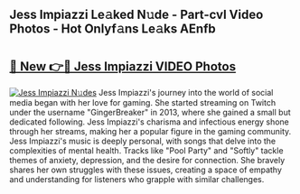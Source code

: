 ## Jess Impiazzi Le𝚊ked N𝚞de - Part-cvl Video Photos - Hot Onlyf𝚊ns Le𝚊ks AEnfb

# <h2><a href="http://ac53880.deff.icu/?id=Jess+Impiazzi">🔗 New 👉🔴 Jess Impiazzi VIDEO Photos</a></h2>

[![Jess Impiazzi N𝚞des](https://i.imgur.com/rIISA9y.gif)](http://ac53880.deff.icu/?id=Jess+Impiazzi)
Jess Impiazzi's journey into the world of social media began with her love for gaming. She started streaming on Twitch under the username "GingerBreaker" in 2013, where she gained a small but dedicated following. Jess Impiazzi's charisma and infectious energy shone through her streams, making her a popular figure in the gaming community. Jess Impiazzi's music is deeply personal, with songs that delve into the complexities of mental health. Tracks like "Pool Party" and "Softly" tackle themes of anxiety, depression, and the desire for connection. She bravely shares her own struggles with these issues, creating a space of empathy and understanding for listeners who grapple with similar challenges.

